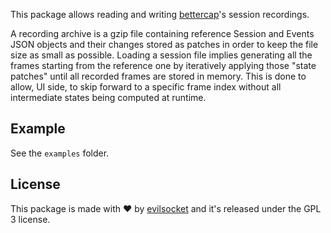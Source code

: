 This package allows reading and writing [bettercap](https://bettercap.org)'s session recordings.

A recording archive is a gzip file containing reference Session and Events JSON objects and their changes stored as patches in order to keep the file size as small as possible. Loading a session file implies generating all the frames starting from the reference one by iteratively applying those "state patches" until all recorded frames are stored in memory. This is done to allow, UI side, to skip forward to a specific frame index without all intermediate states being computed at runtime.

## Example

See the `examples` folder.

## License

This package is made with ♥  by [evilsocket](https://github.com/evilsocket) and it's released under the GPL 3 license.
